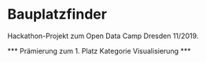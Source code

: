 # Bauplatzfinder
 
Hackathon-Projekt zum Open Data Camp Dresden 11/2019.

*** Prämierung zum 1. Platz Kategorie Visualisierung ***
